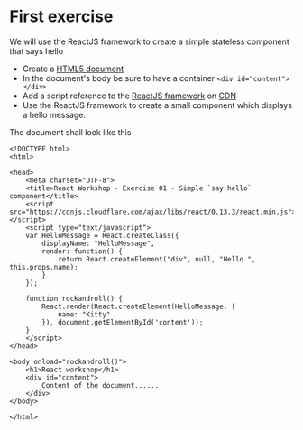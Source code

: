 # First exercise

We will use the ReactJS framework to create a simple stateless component that says hello

- Create a [HTML5 document](exercise-01.html)
- In the document's body be sure to have a container `<div id="content"></div>`
- Add a script reference to the [ReactJS framework](https://cdnjs.cloudflare.com/ajax/libs/react/0.13.3/react.min.js) on [CDN](https://cdnjs.com/libraries/react/)
- Use the ReactJS framework to create a small component which displays a hello message.

The document shall look like this

```
<!DOCTYPE html>
<html>

<head>
    <meta charset="UTF-8">
    <title>React Workshop - Exercise 01 - Simple `say hello` component</title>
    <script src="https://cdnjs.cloudflare.com/ajax/libs/react/0.13.3/react.min.js"></script>
    <script type="text/javascript">
    var HelloMessage = React.createClass({
        displayName: "HelloMessage",
        render: function() {
            return React.createElement("div", null, "Hello ", this.props.name);
        }
    });

    function rockandroll() {
        React.render(React.createElement(HelloMessage, {
            name: "Kitty"
        }), document.getElementById('content'));
    }
    </script>
</head>

<body onload="rockandroll()">
    <h1>React workshop</h1>
    <div id="content">        
        Content of the document......
    </div>
</body>

</html>
```
